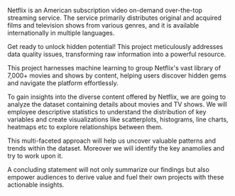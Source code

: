 Netflix is an American subscription video on-demand over-the-top streaming service. The service primarily distributes original and acquired films and television shows from various genres, and it is available internationally in multiple languages.

Get ready to unlock hidden potential! This project meticulously addresses data quality issues, transforming raw information into a powerful resource.

This project harnesses machine learning to group Netflix's vast library of 7,000+ movies and shows by content, helping users discover hidden gems and navigate the platform effortlessly.

To gain insights into the diverse content offered by Netflix, we are going to analyze the dataset containing details about movies and TV shows. We will employee descriptive statistics to understand the distribution of key variables and create visualizations like scatterplots, histograms, line charts, heatmaps etc to explore relationships between them.

This multi-faceted approach will help us uncover valuable patterns and trends within the dataset. Moreover we will identify the key anamolies and try to work upon it.

A concluding statement will not only summarize our findings but also empower audiences to derive value and fuel their own projects with these actionable insights.
